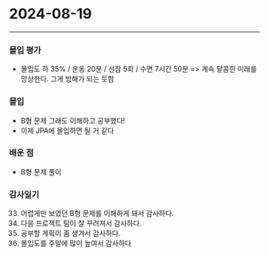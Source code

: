 # 2024-08-19

---

### 몰입 평가
- 몰입도 하 35% / 운동  20분 / 선잠 5회 / 수면 7시간 50분
 => 계속 달콤한 미래를 망상한다. 그게 방해가 되는 듯함

### 몰입
- B형 문제 그래도 이해하고 공부했다!
- 이제 JPA에 몰입하면 될 거 같다



### 배운 점
- B형 문제 풀이

### 감사일기
33. 어렵게만 보였던 B형 문제를 이해하게 돼서 감사하다.
34. 다음 프로젝트 팀이 잘 꾸려져서 감사하다.
35. 공부할 계획이 좀 생겨서 감사하다.
36. 몰입도를 주말에 많이 높여서 감사하다



  
